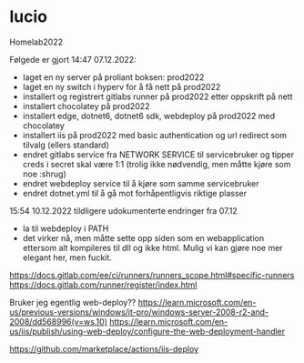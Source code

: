 # lucio
Homelab2022

Følgede er gjort 14:47 07.12.2022:
* laget en ny server på proliant boksen: prod2022
* laget en ny switch i hyperv for å få nett på prod2022
* installert og registrert gitlabs runner på prod2022 etter oppskrift på nett
* installert chocolatey på prod2022
* installert edge, dotnet6, dotnet6 sdk, webdeploy på prod2022 med chocolatey
* installert iis på prod2022 med basic authentication og url redirect som tilvalg (ellers standard) 
* endret gitlabs service fra NETWORK SERVICE til servicebruker og tipper creds i secret skal være 1:1 (trolig ikke nødvendig, men måtte kjøre som noe :shrug)
* endret webdeploy service til å kjøre som samme servicebruker
* endret dotnet.yml til å gå mot forhåpentligvis riktige plasser

15:54 10.12.2022
tildligere udokumenterte endringer fra 07.12
* la til webdeploy i PATH 
* det virker nå, men måtte sette opp siden som en webapplication ettersom alt kompileres til dll og ikke html. Mulig vi kan gjøre noe mer elegant her, men fuckit.

https://docs.gitlab.com/ee/ci/runners/runners_scope.html#specific-runners
https://docs.gitlab.com/runner/register/index.html

Bruker jeg egentlig web-deploy??
https://learn.microsoft.com/en-us/previous-versions/windows/it-pro/windows-server-2008-r2-and-2008/dd568996(v=ws.10)
https://learn.microsoft.com/en-us/iis/publish/using-web-deploy/configure-the-web-deployment-handler

https://github.com/marketplace/actions/iis-deploy
